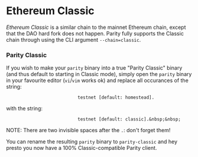 # Ethereum Classic

*Ethereum Classic* is a similar chain to the mainnet Ethereum chain, except that the DAO hard fork does not happen. Parity fully supports the Classic chain through using the CLI argument `--chain=classic`.

### Parity Classic

If you wish to make your `parity` binary into a true "Parity Classic" binary (and thus default to starting in Classic mode), simply open the `parity` binary in your favourite editor (`vi`/`vim` works ok) and replace all occurances of the string:

`                           testnet [default: homestead].`

with the string:

`                           testnet [default: classic].&nbsp;&nbsp;`

NOTE: There are two invisible spaces after the `.`: don't forget them!

You can rename the resulting `parity` binary to `parity-classic` and hey presto you now have a 100% Classic-compatible Parity client.